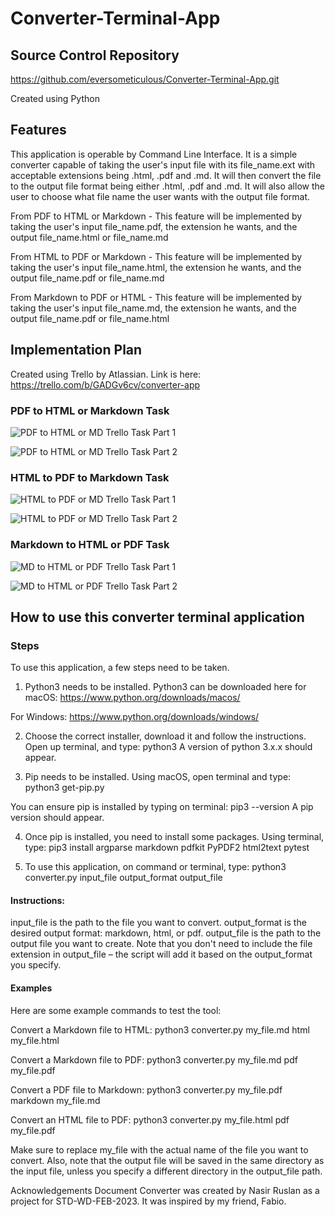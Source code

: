 # Converter-Terminal-App

## Source Control Repository
https://github.com/eversometiculous/Converter-Terminal-App.git

Created using Python

## Features

This application is operable by Command Line Interface. It is a simple converter capable of taking the user's input file with its file_name.ext with acceptable extensions being .html, .pdf and .md. It will then convert the file to the output file format being either .html, .pdf and .md. It will also allow the user to choose what file name the user wants with the output file format.

From PDF to HTML or Markdown - This feature will be implemented by taking the user's input file_name.pdf, the extension he wants, and the output file_name.html or file_name.md

From HTML to PDF or Markdown - This feature will be implemented by taking the user's input file_name.html, the extension he wants, and the output file_name.pdf or file_name.md

From Markdown to PDF or HTML - This feature will be implemented by taking the user's input file_name.md, the extension he wants, and the output file_name.pdf or file_name.html

## Implementation Plan

Created using Trello by Atlassian. Link is here: https://trello.com/b/GADGv6cv/converter-app

### PDF to HTML or Markdown Task

![PDF to HTML or MD Trello Task Part 1](docs/Photo1Trello.jpeg)

![PDF to HTML or MD Trello Task Part 2](docs/Photo2Trello.jpeg)

### HTML to PDF to Markdown Task

![HTML to PDF or MD Trello Task Part 1](docs/Photo3Trello.jpeg)

![HTML to PDF or MD Trello Task Part 2](docs/Photo4Trello.jpeg)

### Markdown to HTML or PDF Task

![MD to HTML or PDF Trello Task Part 1](docs/Photo5Trello.jpeg)

![MD to HTML or PDF Trello Task Part 2](docs/Photo6Trello.jpeg)

## How to use this converter terminal application

### Steps

To use this application, a few steps need to be taken.

1. Python3 needs to be installed.
Python3 can be downloaded here for macOS: https://www.python.org/downloads/macos/

For Windows: https://www.python.org/downloads/windows/

2. Choose the correct installer, download it and follow the instructions.
Open up terminal, and type:
python3
A version of python 3.x.x should appear.

3. Pip needs to be installed. Using macOS, open terminal and type:
python3 get-pip.py

You can ensure pip is installed by typing on terminal:
pip3 --version
A pip version should appear.

4. Once pip is installed, you need to install some packages. Using terminal, type:
pip3 install argparse markdown pdfkit PyPDF2 html2text pytest

5. To use this application, on command or terminal, type:
python3 converter.py input_file output_format output_file

#### Instructions:

input_file is the path to the file you want to convert.
output_format is the desired output format: markdown, html, or pdf.
output_file is the path to the output file you want to create.
Note that you don't need to include the file extension in output_file – the script will add it based on the output_format you specify.

#### Examples

Here are some example commands to test the tool:

Convert a Markdown file to HTML:
python3 converter.py my_file.md html my_file.html

Convert a Markdown file to PDF:
python3 converter.py my_file.md pdf my_file.pdf

Convert a PDF file to Markdown:
python3 converter.py my_file.pdf markdown my_file.md

Convert an HTML file to PDF:
python3 converter.py my_file.html pdf my_file.pdf

Make sure to replace my_file with the actual name of the file you want to convert. Also, note that the output file will be saved in the same directory as the input file, unless you specify a different directory in the output_file path.

Acknowledgements
Document Converter was created by Nasir Ruslan as a project for STD-WD-FEB-2023. It was inspired by my friend, Fabio.

